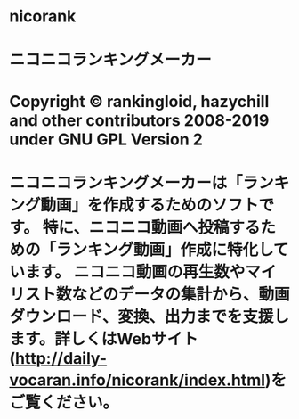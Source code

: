 # nicorank
# ニコニコランキングメーカー
# Copyright © rankingloid, hazychill and other contributors 2008-2019 under GNU GPL Version 2
# ニコニコランキングメーカーは「ランキング動画」を作成するためのソフトです。 特に、ニコニコ動画へ投稿するための「ランキング動画」作成に特化しています。 ニコニコ動画の再生数やマイリスト数などのデータの集計から、動画ダウンロード、変換、出力までを支援します。詳しくはWebサイト(http://daily-vocaran.info/nicorank/index.html)をご覧ください。
